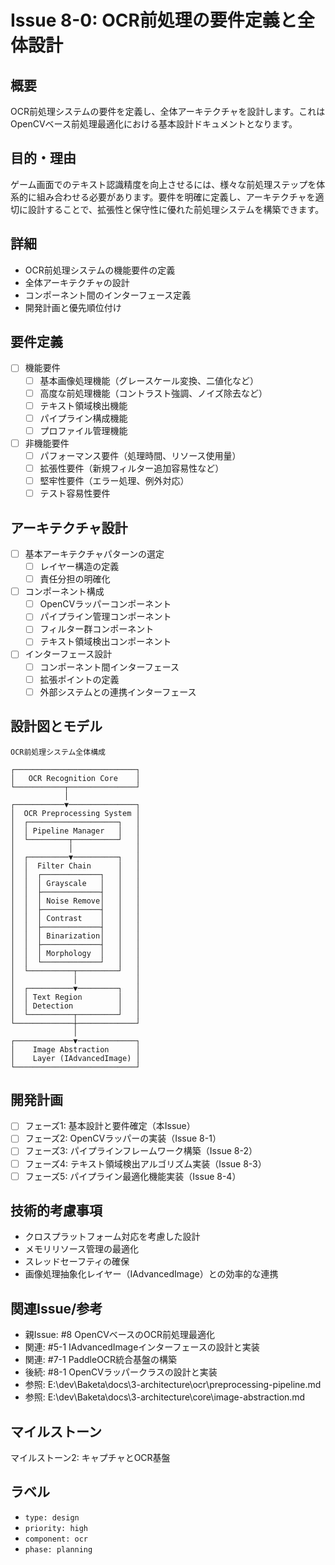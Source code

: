 # Issue 8-0: OCR前処理の要件定義と全体設計

## 概要
OCR前処理システムの要件を定義し、全体アーキテクチャを設計します。これはOpenCVベース前処理最適化における基本設計ドキュメントとなります。

## 目的・理由
ゲーム画面でのテキスト認識精度を向上させるには、様々な前処理ステップを体系的に組み合わせる必要があります。要件を明確に定義し、アーキテクチャを適切に設計することで、拡張性と保守性に優れた前処理システムを構築できます。

## 詳細
- OCR前処理システムの機能要件の定義
- 全体アーキテクチャの設計
- コンポーネント間のインターフェース定義
- 開発計画と優先順位付け

## 要件定義
- [ ] 機能要件
  - [ ] 基本画像処理機能（グレースケール変換、二値化など）
  - [ ] 高度な前処理機能（コントラスト強調、ノイズ除去など）
  - [ ] テキスト領域検出機能
  - [ ] パイプライン構成機能
  - [ ] プロファイル管理機能
- [ ] 非機能要件
  - [ ] パフォーマンス要件（処理時間、リソース使用量）
  - [ ] 拡張性要件（新規フィルター追加容易性など）
  - [ ] 堅牢性要件（エラー処理、例外対応）
  - [ ] テスト容易性要件

## アーキテクチャ設計
- [ ] 基本アーキテクチャパターンの選定
  - [ ] レイヤー構造の定義
  - [ ] 責任分担の明確化
- [ ] コンポーネント構成
  - [ ] OpenCVラッパーコンポーネント
  - [ ] パイプライン管理コンポーネント
  - [ ] フィルター群コンポーネント
  - [ ] テキスト領域検出コンポーネント
- [ ] インターフェース設計
  - [ ] コンポーネント間インターフェース
  - [ ] 拡張ポイントの定義
  - [ ] 外部システムとの連携インターフェース

## 設計図とモデル
```
OCR前処理システム全体構成

┌───────────────────────────┐
│   OCR Recognition Core    │
└───────────┬───────────────┘
            │
┌───────────▼───────────────┐
│  OCR Preprocessing System │
│  ┌────────────────────┐   │
│  │ Pipeline Manager   │   │
│  └─────────┬──────────┘   │
│            │              │
│  ┌─────────▼──────────┐   │
│  │  Filter Chain      │   │
│  │  ┌─────────────┐   │   │
│  │  │ Grayscale   │   │   │
│  │  ├─────────────┤   │   │
│  │  │ Noise Remove│   │   │
│  │  ├─────────────┤   │   │
│  │  │ Contrast    │   │   │
│  │  ├─────────────┤   │   │
│  │  │ Binarization│   │   │
│  │  ├─────────────┤   │   │
│  │  │ Morphology  │   │   │
│  │  └─────────────┘   │   │
│  └──────────┬─────────┘   │
│             │             │
│  ┌──────────▼─────────┐   │
│  │ Text Region        │   │
│  │ Detection          │   │
│  └──────────┬─────────┘   │
└─────────────┼─────────────┘
              │
┌─────────────▼─────────────┐
│    Image Abstraction      │
│    Layer (IAdvancedImage) │
└───────────────────────────┘
```

## 開発計画
- [ ] フェーズ1: 基本設計と要件確定（本Issue）
- [ ] フェーズ2: OpenCVラッパーの実装（Issue 8-1）
- [ ] フェーズ3: パイプラインフレームワーク構築（Issue 8-2）
- [ ] フェーズ4: テキスト領域検出アルゴリズム実装（Issue 8-3）
- [ ] フェーズ5: パイプライン最適化機能実装（Issue 8-4）

## 技術的考慮事項
- クロスプラットフォーム対応を考慮した設計
- メモリリソース管理の最適化
- スレッドセーフティの確保
- 画像処理抽象化レイヤー（IAdvancedImage）との効率的な連携

## 関連Issue/参考
- 親Issue: #8 OpenCVベースのOCR前処理最適化
- 関連: #5-1 IAdvancedImageインターフェースの設計と実装
- 関連: #7-1 PaddleOCR統合基盤の構築
- 後続: #8-1 OpenCVラッパークラスの設計と実装
- 参照: E:\dev\Baketa\docs\3-architecture\ocr\preprocessing-pipeline.md
- 参照: E:\dev\Baketa\docs\3-architecture\core\image-abstraction.md

## マイルストーン
マイルストーン2: キャプチャとOCR基盤

## ラベル
- `type: design`
- `priority: high`
- `component: ocr`
- `phase: planning`